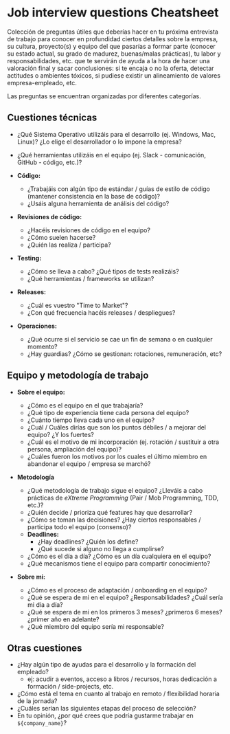 # Job interview questions Cheatsheet
Colección de preguntas útiles que deberías hacer en tu próxima entrevista de trabajo para conocer en profundidad ciertos detalles sobre la empresa, su cultura, proyecto(s) y equipo del que pasarías a formar parte (conocer su estado actual, su grado de madurez, buenas/malas prácticas), tu labor y responsabilidades, etc. que te servirán de ayuda a la hora de hacer una valoración final y sacar conclusiones: si te encaja o no la oferta, detectar actitudes o ambientes tóxicos, si pudiese existir un alineamiento de valores empresa-empleado, etc.

Las preguntas se encuentran organizadas por diferentes categorías.

## Cuestiones técnicas
- ¿Qué Sistema Operativo utilizáis para el desarrollo (ej. Windows, Mac, Linux)? ¿Lo elige el desarrollador o lo impone la empresa?
- ¿Qué herramientas utilizáis en el equipo (ej. Slack - comunicación, GitHub - código, etc.)?

- **Código:**
	- ¿Trabajáis con algún tipo de estándar / guías de estilo de código (mantener consistencia en la base de código)?
  - ¿Usáis alguna herramienta de análisis del código?

- **Revisiones de código:**
	- ¿Hacéis revisiones de código en el equipo?
  - ¿Cómo suelen hacerse? 
  - ¿Quién las realiza / participa?

- **Testing:**
	- ¿Cómo se lleva a cabo? ¿Qué tipos de tests realizáis?
	- ¿Qué herramientas / frameworks se utilizan?

- **Releases:**
	- ¿Cuál es vuestro "Time to Market"?
	- ¿Con qué frecuencia hacéis releases / despliegues?

- **Operaciones:**
	- ¿Qué ocurre si el servicio se cae un fin de semana o en cualquier momento?
	- ¿Hay guardias? ¿Cómo se gestionan: rotaciones, remuneración, etc?

## Equipo y metodología de trabajo
- **Sobre el equipo:**
  - ¿Cómo es el equipo en el que trabajaría?
  - ¿Qué tipo de experiencia tiene cada persona del equipo?
  - ¿Cuánto tiempo lleva cada uno en el equipo?
  - ¿Cuál / Cuáles dirías que son los puntos débiles / a mejorar del equipo? ¿Y los fuertes?
  - ¿Cuál es el motivo de mi incorporación (ej. rotación / sustituir a otra persona, ampliación del equipo)?
  - ¿Cuáles fueron los motivos por los cuales el último miembro en abandonar el equipo / empresa se marchó?

- **Metodología**
	- ¿Qué metodología de trabajo sigue el equipo? ¿Lleváis a cabo prácticas de _eXtreme Programming_ (Pair / Mob Programming, TDD, etc.)?
	- ¿Quién decide / prioriza qué features hay que desarrollar?
	- ¿Cómo se toman las decisiones? ¿Hay ciertos responsables / participa todo el equipo (consenso)?
	- **Deadlines:**
		- ¿Hay deadlines? ¿Quién los define?
		- ¿Qué sucede si alguno no llega a cumplirse?
	- ¿Cómo es el día a día? ¿Cómo es un día cualquiera en el equipo?
	- ¿Qué mecanismos tiene el equipo para compartir conocimiento?
  
- **Sobre mi:**
  - ¿Cómo es el proceso de adaptación / onboarding en el equipo?
  - ¿Qué se espera de mi en el equipo? ¿Responsabilidades? ¿Cuál sería mi día a día?
  - ¿Qué se espera de mi en los primeros 3 meses? ¿primeros 6 meses? ¿primer año en adelante?
  - ¿Qué miembro del equipo sería mi responsable?
  
## Otras cuestiones
- ¿Hay algún tipo de ayudas para el desarrollo y la formación del empleado?
  - ej: acudir a eventos, acceso a libros / recursos, horas dedicación a formación / side-projects, etc.
- ¿Cómo está el tema en cuanto al trabajo en remoto / flexibilidad horaria de la jornada?
- ¿Cuáles serían las siguientes etapas del proceso de selección?
- En tu opinión, ¿por qué crees que podría gustarme trabajar en `${company_name}`? 
